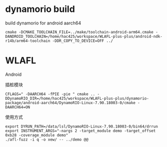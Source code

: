 # dynamorio build

build dynamorio for android aarch64

```
cmake -DCMAKE_TOOLCHAIN_FILE=../make/toolchain-android-arm64.cmake -DANDROID_TOOLCHAIN=/home/hac425/workspace/WLAFL-plus-plus/android-ndk-r14b/arm64-toolchain -DDR_COPY_TO_DEVICE=OFF ../
```

# WLAFL 

Android 

插桩模块

```
CFLAGS=" -DAARCH64 -fPIE -pie " cmake .. -DDynamoRIO_DIR=/home/hac425/workspace/WLAFL-plus-plus/dynamorio-package/android-aarch64/DynamoRIO-Linux-7.90.18003-0/cmake -DAARCH64=ON
```


使用方式

```
export DYRUN_PATH=/data/lsl/DynamoRIO-Linux-7.90.18003-0/bin64/drrun
export INSTRUMENT_ARGS="-nargs 2 -target_module demo -target_offset 0xb28 -coverage_module demo"
./afl-fuzz -i q -o xew/ -- ../demo @@
```
